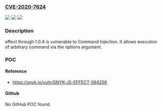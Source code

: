 ### [CVE-2020-7624](https://cve.mitre.org/cgi-bin/cvename.cgi?name=CVE-2020-7624)
![](https://img.shields.io/static/v1?label=Product&message=effect&color=blue)
![](https://img.shields.io/static/v1?label=Version&message=n%2Fa&color=blue)
![](https://img.shields.io/static/v1?label=Vulnerability&message=Command%20Injection&color=brighgreen)

### Description

effect through 1.0.4 is vulnerable to Command Injection. It allows execution of arbitrary command via the options argument.

### POC

#### Reference
- https://snyk.io/vuln/SNYK-JS-EFFECT-564256

#### Github
No GitHub POC found.

